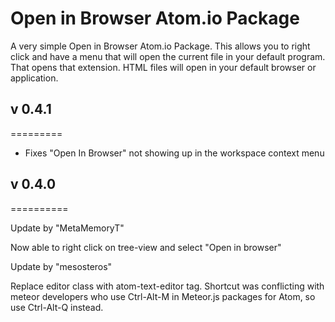 Open in Browser Atom.io Package
===============================

A very simple Open in Browser Atom.io Package. This allows you to right click
and have a menu that will open the current file in your default program. That
opens that extension. HTML files will open in your default browser or
application.

## v 0.4.1
=========
* Fixes "Open In Browser" not showing up in the workspace context menu

## v 0.4.0
==========

Update by "MetaMemoryT"

Now able to right click on tree-view and select "Open in browser"

Update by "mesosteros"

Replace editor class with atom-text-editor tag.
Shortcut was conflicting with meteor developers who use Ctrl-Alt-M in
Meteor.js packages for Atom, so use Ctrl-Alt-Q instead.
